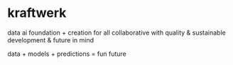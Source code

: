 # kraftwerk

data ai foundation + creation for all collaborative with quality & sustainable development & future in mind

data + models + predictions = fun future
